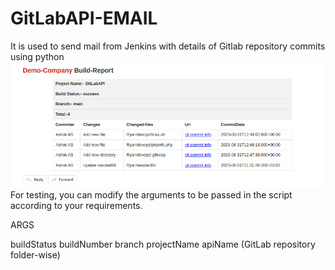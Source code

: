 # GitLabAPI-EMAIL
It is used to send mail from Jenkins with details of Gitlab repository commits using python
![Mailer output](https://github.com/ashokas058/GitLabAPI-EMAIl/blob/main/pics/mail-output.png)
For testing, you can modify the arguments to be passed in the script according to your requirements.

ARGS

buildStatus
buildNumber
branch
projectName
apiName (GitLab repository folder-wise)
